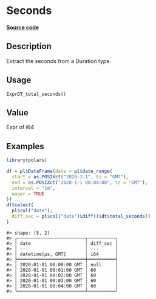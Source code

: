 
# Seconds

[**Source code**](https://github.com/pola-rs/r-polars/tree/0580dbe189881934960c63979bf59fc3448a21dc/R/expr__datetime.R#L818)

## Description

Extract the seconds from a Duration type.

## Usage

<pre><code class='language-R'>ExprDT_total_seconds()
</code></pre>

## Value

Expr of i64

## Examples

``` r
library(polars)

df = pl$DataFrame(date = pl$date_range(
  start = as.POSIXct("2020-1-1", tz = "GMT"),
  end = as.POSIXct("2020-1-1 00:04:00", tz = "GMT"),
  interval = "1m",
  eager = TRUE
))
df$select(
  pl$col("date"),
  diff_sec = pl$col("date")$diff()$dt$total_seconds()
)
```

    #> shape: (5, 2)
    #> ┌─────────────────────────┬──────────┐
    #> │ date                    ┆ diff_sec │
    #> │ ---                     ┆ ---      │
    #> │ datetime[μs, GMT]       ┆ i64      │
    #> ╞═════════════════════════╪══════════╡
    #> │ 2020-01-01 00:00:00 GMT ┆ null     │
    #> │ 2020-01-01 00:01:00 GMT ┆ 60       │
    #> │ 2020-01-01 00:02:00 GMT ┆ 60       │
    #> │ 2020-01-01 00:03:00 GMT ┆ 60       │
    #> │ 2020-01-01 00:04:00 GMT ┆ 60       │
    #> └─────────────────────────┴──────────┘
